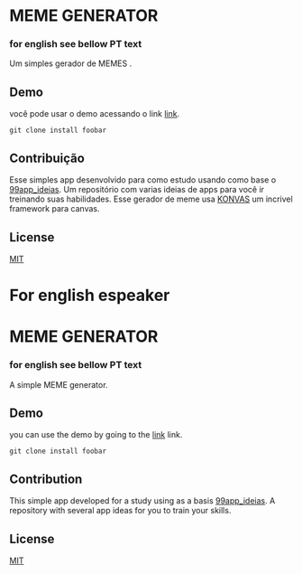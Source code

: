 # MEME GENERATOR
### for english see bellow PT text

Um simples gerador de MEMES .

## Demo

você pode usar o demo acessando o link [link](https://angeloabrita.github.io/memegenerator/).

```git
git clone install foobar
```

## Contribuição
Esse simples app desenvolvido para como estudo usando como base o [99app_ideias](). Um repositório com varias ideias de apps para você ir treinando suas habilidades. Esse gerador de meme usa [KONVAS]()
um incrivel framework para canvas.


## License
[MIT](https://choosealicense.com/licenses/mit/)

# For english espeaker
# MEME GENERATOR
### for english see bellow PT text

A simple MEME generator.

## Demo

you can use the demo by going to the [link](https://angeloabrita.github.io/memegenerator/) link.

```git
git clone install foobar
```

## Contribution
This simple app developed for a study using as a basis [99app_ideias](). A repository with several app ideas for you to train your skills.



## License
[MIT](https://choosealicense.com/licenses/mit/)
